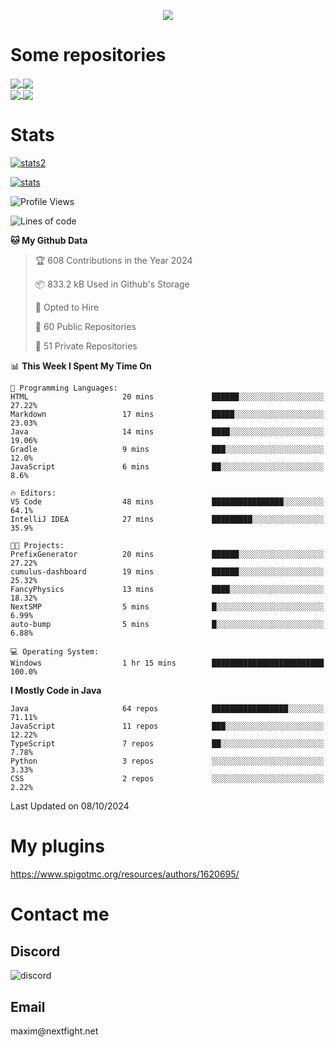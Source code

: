 <p align="center">
  <a href="https://github.com/max1mde">
    <img src="https://readme-typing-svg.demolab.com?font=Permanent+Marker&size=30&duration=4100&color=8C63F7&center=true&multiline=true&random=false&width=749&height=105&lines=Здрасти!;My+name+is+Maxim" /></a>
</p>

<div align="left">

<h1>Some repositories</h1>
<a href="https://github.com/max1mde/FancyPhysics">
  <img align="center" src="https://denvercoder1-github-readme-stats.vercel.app/api/pin/?username=max1mde&repo=FancyPhysics&theme=react&bg_color=1F222E&title_color=8C63F7&hide_border=true&icon_color=F8D866&show_icons=true" />
</a>
<a href="https://github.com/NextFightNetwork/NextApply">
  <img align="center" src="https://denvercoder1-github-readme-stats.vercel.app/api/pin/?username=NextFightNetwork&repo=NextApply&theme=react&bg_color=1F222E&title_color=8C63F7&hide_border=true&icon_color=F8D866&show_icons=true" />
</a>
<br>
<a href="https://github.com/max1mde/HologramAPI">
  <img align="center" src="https://denvercoder1-github-readme-stats.vercel.app/api/pin/?username=max1mde&repo=HologramAPI&theme=react&bg_color=1F222E&title_color=8C63F7&hide_border=true&icon_color=F8D866&show_icons=true" />
</a>
<a href="https://github.com/max1mde/RadioBot">
  <img align="center" src="https://denvercoder1-github-readme-stats.vercel.app/api/pin/?username=max1mde&repo=RadioBot&theme=react&bg_color=1F222E&title_color=8C63F7&hide_border=true&icon_color=F8D866&show_icons=true" />
</a>


<h1>Stats</h1>
<p>
  <a href="https://github.com/max1mde">
    <img src="https://github-readme-stats.vercel.app/api/top-langs/?username=max1mde&layout=compact&theme=tokyonight&show_icons=true" alt="stats2" /></a>
</p>
<p>
  <a href="https://github.com/max1mde">
    <img src="https://github-readme-stats.vercel.app/api?username=max1mde&theme=tokyonight&show_icons=true&layout=compact" alt="stats" /></a>
</p>
</div>

<!--START_SECTION:waka-->
![Profile Views](http://img.shields.io/badge/Profile%20Views-9-blue)

![Lines of code](https://img.shields.io/badge/From%20Hello%20World%20I%27ve%20Written-794249%20lines%20of%20code-blue)

**🐱 My Github Data** 

> 🏆 608 Contributions in the Year 2024
 > 
> 📦 833.2 kB Used in Github's Storage 
 > 
> 💼 Opted to Hire
 > 
> 📜 60 Public Repositories 
 > 
> 🔑 51 Private Repositories  
 > 
📊 **This Week I Spent My Time On** 

```text
💬 Programming Languages: 
HTML                     20 mins             ██████░░░░░░░░░░░░░░░░░░░   27.22% 
Markdown                 17 mins             █████░░░░░░░░░░░░░░░░░░░░   23.03% 
Java                     14 mins             ████░░░░░░░░░░░░░░░░░░░░░   19.06% 
Gradle                   9 mins              ███░░░░░░░░░░░░░░░░░░░░░░   12.0% 
JavaScript               6 mins              ██░░░░░░░░░░░░░░░░░░░░░░░   8.6%

🔥 Editors: 
VS Code                  48 mins             ████████████████░░░░░░░░░   64.1% 
IntelliJ IDEA            27 mins             █████████░░░░░░░░░░░░░░░░   35.9%

🐱‍💻 Projects: 
PrefixGenerator          20 mins             ██████░░░░░░░░░░░░░░░░░░░   27.22% 
cumulus-dashboard        19 mins             ██████░░░░░░░░░░░░░░░░░░░   25.32% 
FancyPhysics             13 mins             ████░░░░░░░░░░░░░░░░░░░░░   18.32% 
NextSMP                  5 mins              █░░░░░░░░░░░░░░░░░░░░░░░░   6.99% 
auto-bump                5 mins              █░░░░░░░░░░░░░░░░░░░░░░░░   6.88%

💻 Operating System: 
Windows                  1 hr 15 mins        █████████████████████████   100.0%

```

**I Mostly Code in Java** 

```text
Java                     64 repos            █████████████████░░░░░░░░   71.11% 
JavaScript               11 repos            ███░░░░░░░░░░░░░░░░░░░░░░   12.22% 
TypeScript               7 repos             ██░░░░░░░░░░░░░░░░░░░░░░░   7.78% 
Python                   3 repos             ░░░░░░░░░░░░░░░░░░░░░░░░░   3.33% 
CSS                      2 repos             ░░░░░░░░░░░░░░░░░░░░░░░░░   2.22%

```



 Last Updated on 08/10/2024
<!--END_SECTION:waka-->

# My plugins
https://www.spigotmc.org/resources/authors/1620695/

<h1>Contact me</h1>

<h2>Discord</h2>  
<img src="https://lanyard.cnrad.dev/api/759334613335670805" alt="discord">

<h2>Email</h2>  
maxim@nextfight.net


